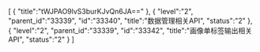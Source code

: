 [
	{
		"title":"tWJPAO9lvS3burKJvQn6JA=="
	},
	{
		"level":"2",
		"parent_id":"33339",
		"id":"33340",
		"title":"数据管理相关API",
		"status":"2"
	},
	{
		"level":"2",
		"parent_id":"33339",
		"id":"33342",
		"title":"画像单标签输出相关API",
		"status":"2"
	}
]